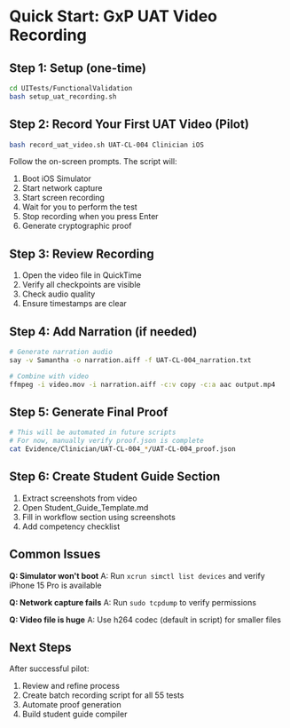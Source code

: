 # Quick Start: GxP UAT Video Recording

## Step 1: Setup (one-time)
```bash
cd UITests/FunctionalValidation
bash setup_uat_recording.sh
```

## Step 2: Record Your First UAT Video (Pilot)
```bash
bash record_uat_video.sh UAT-CL-004 Clinician iOS
```

Follow the on-screen prompts. The script will:
1. Boot iOS Simulator
2. Start network capture
3. Start screen recording
4. Wait for you to perform the test
5. Stop recording when you press Enter
6. Generate cryptographic proof

## Step 3: Review Recording
1. Open the video file in QuickTime
2. Verify all checkpoints are visible
3. Check audio quality
4. Ensure timestamps are clear

## Step 4: Add Narration (if needed)
```bash
# Generate narration audio
say -v Samantha -o narration.aiff -f UAT-CL-004_narration.txt

# Combine with video
ffmpeg -i video.mov -i narration.aiff -c:v copy -c:a aac output.mp4
```

## Step 5: Generate Final Proof
```bash
# This will be automated in future scripts
# For now, manually verify proof.json is complete
cat Evidence/Clinician/UAT-CL-004_*/UAT-CL-004_proof.json
```

## Step 6: Create Student Guide Section
1. Extract screenshots from video
2. Open Student_Guide_Template.md
3. Fill in workflow section using screenshots
4. Add competency checklist

## Common Issues

**Q: Simulator won't boot**
A: Run `xcrun simctl list devices` and verify iPhone 15 Pro is available

**Q: Network capture fails**
A: Run `sudo tcpdump` to verify permissions

**Q: Video file is huge**
A: Use h264 codec (default in script) for smaller files

## Next Steps

After successful pilot:
1. Review and refine process
2. Create batch recording script for all 55 tests
3. Automate proof generation
4. Build student guide compiler
